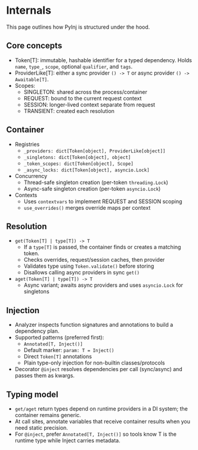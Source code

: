 # Internals

This page outlines how PyInj is structured under the hood.

## Core concepts

- Token[T]: immutable, hashable identifier for a typed dependency. Holds `name`, `type_`, `scope`, optional `qualifier`, and `tags`.
- ProviderLike[T]: either a sync provider `() -> T` or async provider `() -> Awaitable[T]`.
- Scopes:
  - SINGLETON: shared across the process/container
  - REQUEST: bound to the current request context
  - SESSION: longer-lived context separate from request
  - TRANSIENT: created each resolution

## Container

- Registries
  - `_providers: dict[Token[object], ProviderLike[object]]`
  - `_singletons: dict[Token[object], object]`
  - `_token_scopes: dict[Token[object], Scope]`
  - `_async_locks: dict[Token[object], asyncio.Lock]`
- Concurrency
  - Thread-safe singleton creation (per-token `threading.Lock`)
  - Async-safe singleton creation (per-token `asyncio.Lock`)
- Contexts
  - Uses `contextvars` to implement REQUEST and SESSION scoping
  - `use_overrides()` merges override maps per context

## Resolution

- `get(Token[T] | type[T]) -> T`
  - If a `type[T]` is passed, the container finds or creates a matching token.
  - Checks overrides, request/session caches, then provider
  - Validates type using `Token.validate()` before storing
  - Disallows calling async providers in sync `get()`
- `aget(Token[T] | type[T]) -> T`
  - Async variant; awaits async providers and uses `asyncio.Lock` for singletons

## Injection

- Analyzer inspects function signatures and annotations to build a dependency plan.
- Supported patterns (preferred first):
  - `Annotated[T, Inject()]`
  - Default marker: `param: T = Inject()`
  - Direct `Token[T]` annotations
  - Plain type-only injection for non-builtin classes/protocols
- Decorator `@inject` resolves dependencies per call (sync/async) and passes them as kwargs.

## Typing model

- `get/aget` return types depend on runtime providers in a DI system; the container remains generic.
- At call sites, annotate variables that receive container results when you need static precision.
- For `@inject`, prefer `Annotated[T, Inject()]` so tools know T is the runtime type while Inject carries metadata.

